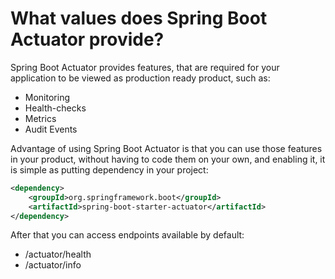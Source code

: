 # What values does Spring Boot Actuator provide?
Spring Boot Actuator provides features, that are required for your application to be viewed as production ready product,
such as: 
- Monitoring 
- Health-checks
- Metrics
- Audit Events

Advantage of using Spring Boot Actuator is that you can use those features in your product, without having to code them 
on your own, and enabling it, it is simple as putting dependency in your project:
```xml
<dependency>
    <groupId>org.springframework.boot</groupId>
    <artifactId>spring-boot-starter-actuator</artifactId>
</dependency>
```

After that you can access endpoints available by default:
- /actuator/health
- /actuator/info